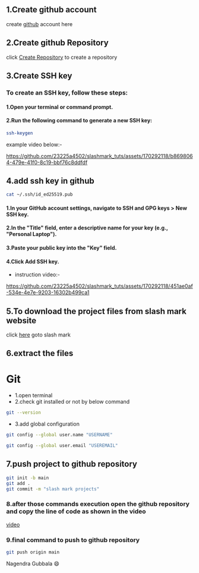 ## 1.Create github account

create [github](https://github.com/) account here

## 2.Create github Repository

click [Create Repository](https://github.com/new) to create a repository

## 3.Create SSH key

### To create an SSH key, follow these steps:

#### 1.Open your terminal or command prompt.

#### 2.Run the following command to generate a new SSH key:

```bash
ssh-keygen
```

example video below:-

https://github.com/23225a4502/slashmark_tuts/assets/170292118/b8698064-479e-41f0-8c19-bbf76c8ddfdf

## 4.add ssh key in github

```bash
cat ~/.ssh/id_ed25519.pub
```

#### 1.In your GitHub account settings, navigate to SSH and GPG keys > New SSH key.

#### 2.In the "Title" field, enter a descriptive name for your key (e.g., "Personal Laptop").

#### 3.Paste your public key into the "Key" field.

#### 4.Click Add SSH key.

- instruction video:-

https://github.com/23225a4502/slashmark_tuts/assets/170292118/451ae0af-534e-4e7e-9203-16302b499ca1

## 5.To download the project files from slash mark website

click [here](https://slashmark.cloud/login1.php) goto slash mark

## 6.extract the files

# Git

- 1.open terminal
- 2.check git installed or not by below command

```bash
git --version
```

- 3.add global configuration

```bash
git config --global user.name "USERNAME"
```

```bash
git config --global user.email "USEREMAIL"
```

## 7.push project to github repository

```bash
git init -b main
git add .
git commit -m "slash mark projects"
```

### 8.after those commands execution open the github repository and copy the line of code as shown in the **video**

[video]()

### 9.final command to push to github repository

```bash
git push origin main
```

Nagendra Gubbala 😄
